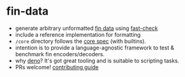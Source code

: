 # fin-data

- generate arbitrary unformatted [fin data](https://findata.dev) using [fast-check](https://fast-check.dev/)
- include a reference implementation for formatting
- `/core` directory follows the [core spec](https://findata.dev/spec) (with builtins).
- intention is to provide a language-agnostic framework to test & benchmark fin encoders/decoders.
- why [deno](https://deno.com)? It's got great tooling and is suitable to scripting tasks.
- PRs welcome! [contributing guide](https://findata.dev/contribute)
